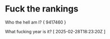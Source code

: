 # Fuck the rankings

Who the hell am I?
{ 9417460 }

What fucking year is it?
[ 2025-02-28T18:23:20Z ]
